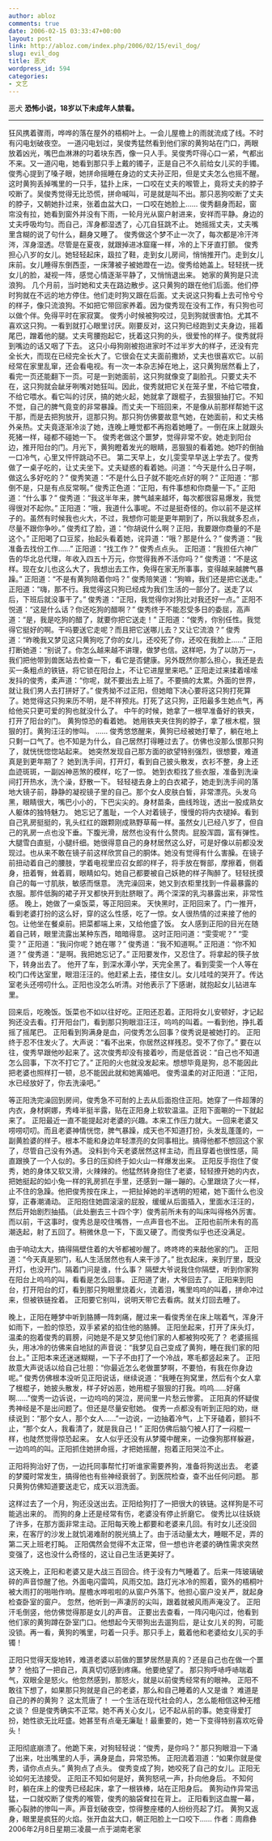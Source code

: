 ```yaml
---
author: abloz
comments: true
date: 2006-02-15 03:33:47+00:00
layout: post
link: http://abloz.com/index.php/2006/02/15/evil_dog/
slug: evil_dog
title: 恶犬
wordpress_id: 594
categories:
- 文艺
---
```





恶犬
**恐怖小说，18岁以下未成年人禁看。**




** **






狂风携着骤雨，哗哗的落在屋外的梧桐叶上。一会儿屋檐上的雨就流成了线。不时有闪电划破夜空。
一道闪电划过，吴俊秀猛然看到他们家的黄狗站在门口，两眼放着凶光，嘴巴血淋淋的叼着块东西，像一只人手。吴俊秀吓得心口一紧，气都出不来。又一道闪电，她看到那只手上戴的镯子，正是自己不久前给女儿买的手镯。
俊秀心提到了嗓子眼，她拼命摇睡在身边的丈夫孙正阳，但是丈夫怎么也摇不醒。这时黄狗丢掉嘴里的一只手，猛扑上床，一口咬在丈夫的喉管上，竟将丈夫的脖子咬断了。吴俊秀觉得无比恐慌，拼命喊叫，可是就是叫不出。那只恶狗咬断了丈夫的脖子，又朝她扑过来，张着血盆大口，一口咬在她脸上……
俊秀翻身而起，窗帘没有拉，她看到窗外并没有下雨，一轮月光从窗户射进来，安祥而平静。身边的丈夫呼吸均匀。而自己，浑身都湿透了，心兀自狂跳不止。
她摇摇丈夫，丈夫嘴里含糊的说了句什么，翻身又睡了。
俊秀做这个梦不止一次了，每次都是冷汗涔涔，浑身湿透。尽管是在夏夜，就跟掉进冰窟窿一样，冷的上下牙直打颤。
俊秀担心八岁的女儿。她轻轻起床，趿拉了鞋，走到女儿房间，悄悄推开门。走到女儿床前。女儿睡得东倒西歪，一床薄被子被她蹬在一边。俊秀给她盖上。轻轻抚一抚女儿的脸，凝视一阵，感觉心情逐渐平静了，又悄悄退出来。
她家的黄狗是只流浪狗。
几个月前，当时她和丈夫在路边散步。这只黄狗的跟在他们后面。他们停时狗就在不远的地方停住。他们走时狗又跟在后面。丈夫说这只狗看上去可怜兮兮的样子，像只流浪狗。不如把它带回家养着。因为俊秀现在没有工作，有只狗也可以做个伴。免得平时在家寂寞。
俊秀小时候被狗咬过，见到狗就很害怕。尤其不喜欢这只狗。一看到就打心眼里讨厌。刚要反对，这只狗已经跑到丈夫身边，摇着尾巴，蹭着他的腿。丈夫弯腰抱起它，抚着这只狗的头，很爱怜的样子。俊秀就将到嘴边的话又咽了下去。
这只小母狗刚被抱进家时不过半岁大的样子，还没有完全长大，而现在已经完全长大了。它很会在丈夫面前撒娇，丈夫也很喜欢它。以前经常在家里乱窜，还会看电视。有一次一本杂志掉在地上，这只黄狗居然看上了，看完一页还能翻下一页。可是一到她面前，这只狗就像变了副脸孔。只要丈夫不在，这只狗就会龇牙咧嘴对她狂叫。因此，俊秀就把它关在笼子里，不给它喂食，不给它喂水。看它叫的讨厌，搞的她火起，她就拿了跟棍子，去狠狠抽打它。不知不觉，自己的脾气竟变的非常暴躁。而丈夫一下班回来，不是像从前那样帮她干这干那，而是去把狗放开，逗那只狗。那只狗仿佛要故意气她，在她面前，和丈夫格外亲热。丈夫竟逐渐冷淡了她，连晚上睡觉都不再抱着她睡了。一倒在床上就跟头死猪一样，碰都不碰她一下。
俊秀老做这个噩梦，觉得非常不安。她走到阳台边，推开阳台的门。月光下，黄狗瞪着发光的眼睛，恶狠狠的看着她。她吓的倒抽一口冷气，心里又怦怦跳动不已。
第二天早上，女儿雯雯早早送上学去了。俊秀做了一桌子吃的，让丈夫坐下。丈夫疑惑的看着她。问道：“今天是什么日子啊，做这么多好吃的？”
俊秀笑道：“不是什么日子就不能吃点好的啊？”
正阳道：“那倒不是，只是有点反常啊。”
俊秀正色道：“正阳，有件事想和你商量一下。”
正阳道：“什么事？”
俊秀道：“我这半年来，脾气越来越坏，每次都很容易爆发，我觉得很对不起你。”
正阳道：“哦，我道什么事呢。不过是挺奇怪的。你以前不是这样子的。虽然有时候我也火大，不过，我想你可能是更年期到了，所以我就多忍点，尽量不跟你争吵。”
俊秀红了脸，道：“你胡说什么啊？正阳，我要跟你商量的不是这个。”
正阳喝了口豆浆，抬起头看着她，诧异道：“哦？那是什么？”
俊秀道：“我准备去找份工作……”
正阳道：“找工作？”
俊秀点点头。
正阳道：“我担任六神广告的华北总代理，年收入四五十万元，你觉得我养不活你吗？”
俊秀道：“不是这样。现在女儿也这么大了，我想出去工作，免得在家无所事事，变得越来越脾气暴躁。”
正阳道：“不是有黄狗陪着你吗？”
俊秀陪笑道：“狗嘛，我们还是把它送走。”
正阳道：“嗨，那不行。我觉得这只狗已经成为我们生活的一部分了。送走了以后，下班后就没事干了。”
俊秀道：“正阳，我觉得你对狗比对我还好一点。”
正阳不悦道：“这是什么话？你还吃狗的醋啊？”
俊秀终于不能忍受多日的委屈，高声道：“是，我是吃狗的醋了，就要你把它送走！”
正阳道：“俊秀，你别任性。我觉得它挺好的啊。干吗要送它走呢？而且把它送哪儿去？又让它流浪？”
俊秀道：“昨晚我又梦见这只黄狗吃了你的女儿，还咬死了你，还咬在我脸上……”
正阳打断她道：“别说了。你怎么越来越不讲理，做梦也信。这样吧，为了以防万一，我们把他带到兽医站去检查一下，看它是否健康。另外既然你那么担心，我还是去买一条粗点的铁链，将它锁在阳台上，不让它进屋里来吧。”
正阳走过来揉着嗦嗦发抖的俊秀，柔声道：“你呢，就不要出去上班了。不要搞的太累。外面的世界，就让我们男人去打拼好了。”
俊秀拗不过正阳，但她暗下决心要将这只狗打死算了。她觉得这只狗来历不明，是不祥预兆。打死了这只狗，正阳最多生她点气，再给他买只更可爱的狗也就没什么了。
中午的时候，她拿了一根早准备好的铁夹，打开了阳台的门。
黄狗惊恐的看着她。
她用铁夹夹住狗的脖子，拿了根木棍，狠狠的打。黄狗汪汪的惨叫。
……
俊秀悠悠醒来，黄狗已经被她打晕了，躺在地上只剩一口气了。也不知是为什么，自己居然打得睡过去了。仿佛也没那么恨那只狗了，就恍恍惚惚站起来。
她突然发现自己那方面的欲望特别强烈，很想要，难道真是到更年期了？
她到洗手间，打开灯，看到自己披头散发，衣衫不整，身上还血迹斑斑，一副凶神恶煞的模样，吃了一惊。
她到衣柜找了些衣服，准备到洗澡间打开热水，洗个澡，舒散一下。
轻轻褪去身上的白衣裙子，她走到洗手间的落地大镜子前，静静的凝视镜子里的自己。那个女人皮肤白皙，非常漂亮。头发乌黑，眼睛很大，嘴巴小小的，下巴尖尖的。身材苗条，曲线玲珑，透出一股成熟女人躯体的独特魅力。
她忘记了羞耻，一个人对着镜子，慢慢的将内衣褪掉。看到自己乳房挺挺的，乳头红红的跟颗刚成熟野草莓一样。虽然女儿已经八岁了，但自己的乳房一点也没下垂。下腹光滑，居然也没有什么赘肉。屁股浑圆，富有弹性。大腿雪白直挺，小腿纤细。她很得意自己的身材居然这么好，可是好像以前都没发现过。也从来不敢在镜子前这样欣赏自己的胴体。她没有觉得有什么害臊。在镜子前扭动着自己的腰肢，学着电视里应召女郎的样子，将手放在臀部，摩擦着，侧着身，扭着臀，耸着肩，眼睛如勾。她自己都要被自己妖艳的样子陶醉了。轻轻抚摸自己的每一寸肌肤，敏感而惬意。
洗完澡回来，她又到衣柜里找到一件最暴露的衣服。那件低胸的裙子开叉都快开到肚脐眼了。两个深深的乳沟暴露出来，非常性感。
晚上，她做了一桌饭菜，等正阳回来。
天快黑时，正阳回来了。门一推开，看到老婆打扮的这么好，穿的这么性感，吃了一惊。女人很热情的过来接了他的包。让他坐在餐桌前。把菜都端上来，又给他盛了饭。
女人感到正阳的目光在随着自己转，眼里流露出某种东西，暗暗得意。
这时正阳问道：“雯雯呢？”
“雯雯？”
正阳道：“我问你呢？她在哪？”
俊秀道：“我不知道啊。”
正阳道：“你不知道？”
俊秀道：“是啊。我把她忘记了。”
正阳要发作，又忍住了。将拿起的筷子放下，转身出去了。
他开了车，到深水潭小学，天完全黑了。看到雯雯一个人等在校门口传达室里，眼泪汪汪的。他赶紧上去，搂住女儿。女儿哇哇的哭开了。传达室老头还唠叨什么。正阳也没怎么听清。对他表示了下感谢，就抱起女儿钻进车里。

﻿回来后，吃晚饭。饭菜也不如以往好吃。正阳还忍着。正阳将女儿安顿好，才记起狗还没去看。打开阳台门，看到那只狗眼泪汪汪，呜呜的叫着。一看到他，挣扎着摇了摇尾巴。
正阳看到狗满身是血，问俊秀怎么回事？俊秀说是被她打的。
正阳终于忍不住发火了。大声说：“看不出来，你居然这样残忍。受不了你了。”
要在以往，俊秀早跟他吵起来了。这次俊秀却没有接着吵，而是低首说：“自己也不知道怎么回事，下次不打它了。”
正阳的火也就没发起来。想想毕竟是狗，总不能因此把老婆也照样打一顿，总不能因此就和她离婚吧。
俊秀温柔的对正阳道：“正阳，水已经放好了，你去洗澡吧。”

等正阳洗完澡回到房间，俊秀急不可耐的上去从后面抱住正阳。她穿了一件超薄的内衣，身材婀娜，秀峰半挺半露，贴在正阳身上软软温温。正阳下面唰的一下就起来了。
正阳最近一直不能提起对老婆的兴趣。本来工作压力就大。一回来老婆又唠唠叨叨。而且老婆神情恍惚，脾气暴躁，成天也不知道打扮，头发乱蓬蓬的，一副黄脸婆的样子。根本不能和身边年轻漂亮的女同事相比。搞得他都不想回这个家了，尽管自己没有外遇。
没料到今天老婆居然这样主动，而且穿着也很性感，简直跟换了一个人似的。多日的压抑终于如火山一样爆发出来。
正阳反手抱住了俊秀，她的身体又软又滑，火辣辣的。他猛然转身抱住了老婆，轻轻撩开她的内衣，把她挺起的如小兔一样的乳房抓在手里，还感到一蹦一蹦的。心里跟烧了火一样，止不住的急躁。他把俊秀按在床上，一把扯掉她的半透明的短裙，她下面什么也没穿，正春潮涌动。
正阳抱住她圆滚滚的屁股，缓缓从后面插入，里面水汪汪的，然后开始剧烈抽插。（此处删去三十四个字）俊秀前所未有的叫床叫得格外厉害。而以前，干这事时，俊秀总是咬住嘴唇，一点声音也不出。
正阳也前所未有的高潮迭起，射了五回了。稍微休息一下，下面又硬了。而俊秀似乎也还没满足。

由于响动太大，搞得隔壁住着的大爷都被吵醒了。咚咚咚的来敲他家的门。
正阳道：“今天真是邪门，私人生活居然也有人来干涉了。”
批衣起床，来到厅里，既没开灯，也没开门。隔着门问是谁，什么事？
隔壁大爷说我住你隔壁，听到你家狗在阳台上呜呜的叫，看看是怎么回事。
正阳道了谢，大爷回去了。
正阳来到阳台，打开阳台的灯，看到那只狗眼里烧着火，流着泪，嘴里呜呜的叫着，拼命冲过来，但被铁链拴着。
正阳要它别叫，说明天带它去看病。就关灯回去睡了。

晚上，正阳在睡梦中听到胳膊一阵刺痛，醒过来一看俊秀坐在床上喘着气，浑身汗如雨下，一脸的惊恐，双手紧紧的掐住他的胳膊。
正阳坐起来，打开了床头灯，温柔的抱着俊秀的肩膀，问她是不是又梦见他们家的人都被狗咬死了？
老婆摇摇头，用冰冷的彷佛来自地狱的声音说：“我梦见自己变成了黄狗，睡在我们家的阳台上。”
正阳本来还迷迷糊糊，一下子不由打了一个冷战，寒毛都竖起来了。
正阳故意大声说话以给自己壮胆：“你最近怎么老做噩梦啊，不要怕，有我在你身边呢。”
俊秀仿佛根本没听见正阳说话，继续说道：“我睡在狗窝里，然后有个女人拿了根棍子，她披头散发，样子好凶恶，她用棍子狠狠的打我。呜呜……好痛啊……”俊秀一边诉说，一边呜呜的哭泣，房间里一片愁云惨雾。
正阳真的怀疑俊秀神经是不是出问题了。但还是尽量安慰她。
俊秀一点都没有听到正阳的劝，继续说到：“那个女人，那个女人……”一边说，一边抽着冷气，上下牙磕着，颤抖不止，“那个女人，我看清了，就是我自己！”
正阳仿佛后脑勺被人打了一闷棍一样，也陡然觉得惊恐起来。
女人似乎还没有从梦魇中醒来，一边像狗那样躲避，一边呜呜的叫。正阳抓住她拼命摇，才把她摇醒，抱着正阳哭泣不止。

正阳将狗治好了伤，一边托同事帮忙打听谁家需要养狗，准备将狗送出去。
老婆的梦魇时常发生，搞得他也有些神经衰弱了。到医院检查，查不出任何问题。
那只黄狗仿佛知道要送走它，成天以泪洗面。

这样过去了一个月，狗还没送出去。正阳给狗打了一把很大的铁链。这样狗是不可能逃出来的。
而狗的身上还是经常有伤，老婆没有停止折磨它。
俊秀比以往妖娆了许多，在那方面非常主动。正阳每天晚上都要和老婆来几回。有时女儿还没回来，在客厅的沙发上就饥渴难耐的脱光搞上了。由于活动量太大，睡眠不足，弄的第二天上班老打盹。
正阳偶然会觉得不太正常，但一想也许老婆的确性需求突然变强了，这也没什么奇怪的，这让自己生活更美好了。

这天晚上，正阳和老婆又是大战三百回合。终于没有力气睡着了。后来一阵玻璃破碎的声音惊醒了他。外面电闪雷鸣，风雨交加。路灯光冰冷的照着，窗外的梧桐叶被大雨打的啪啪作响。屋檐水哗啦啦的从窗户外落下。他担心窗户没关严，就起身检查卧室的窗户。
忽然，他听到一声凄厉的尖叫，跟着就被风雨声淹没了。
正阳汗毛倒竖，他仿佛觉得那是女儿的声音。
正要出去查看，一阵闪电闪过，他看到他们家的黄狗蹲在卧室门口。他想起今天带狗出去遛狗后，是让女儿关的狗，可能没锁。再一看，黄狗的嘴里，叼着一只手。那只手上，戴着他和老婆给女儿买的手镯！﻿

正阳只觉得天旋地转，难道老婆以前做的噩梦居然是真的？还是自己也在做一个噩梦？
他掐了一把自己，真真切切感到疼痛。他要绝望了。
那只狗呼哧呼哧喘着气，双眼全是怒火。他忽然感到，那怒火，就是以前俊秀经常有的眼神。
正阳不敢往下想了，如果那只狗就是自己的老婆，那么和自己睡着的人又是谁？
难道是自己的养的黄狗？
这太荒唐了！
一个生活在现代社会的人，怎么能相信这种无稽之谈？
但是俊秀确实不正常。她不再关心女儿，记不起从前的事。她变得爱打扮，她性欲无比旺盛。她甚至有点毫无廉耻！最重要的，她一下变得特别喜欢吃骨头！

正阳彻底崩溃了。他跪下来，对狗轻轻说：“俊秀，是你吗？”
那只狗眼泪一下涌了出来，吐出嘴里的人手，满身是血，异常恐怖。
正阳流着泪道：“如果你就是俊秀，请你点点头。”
黄狗点了点头。
俊秀变成了狗，她咬死了自己的女儿。正阳无论如何无法接受。
正阳正不知如何是好，黄狗怒吼一声，扑向他身后。
不知何时，躺在床上的俊秀已经起床，拿了一根铁棒，站在正阳身后。
黄狗动作异常迅猛，一口就咬断了俊秀的喉管，俊秀的脑袋耷拉在背上。
正阳看到这血腥一幕，撕心裂肺的惨叫一声。声音划破夜空，惊得整座楼的人纷纷亮起了灯。
黄狗又返身，眼里是疯狂的火焰。张开血盆大口，朝正阳脸上一口咬下……
作者：周鼎彝
2006年2月8日星期三凌晨一点于湖南老家





